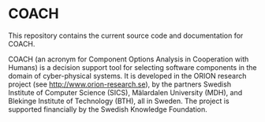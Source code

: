 # COACH
This repository contains the current source code and documentation for COACH.

COACH (an acronym for Component Options Analysis in Cooperation with Humans) is a decision support tool for selecting software components in the domain of cyber-physical systems. It is developed in the ORION research project (see http://www.orion-research.se), by the partners Swedish Institute of Computer Science (SICS), Mälardalen University (MDH), and Blekinge Institute of Technology (BTH), all in Sweden. The project is supported financially by the Swedish Knowledge Foundation. 
